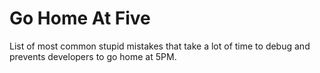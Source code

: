 # Go Home At Five
List of most common stupid mistakes that take a lot of time to debug and prevents developers to go home at 5PM.
